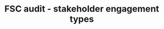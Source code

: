 ---
title: 'FSC audit - stakeholder engagement types'
slug: 'fsc-audit-stakeholder-engagement-types'
description: 'select from control list'
required: False
vocabulary: 'fsc-audit-stakeholder-engagement-types.txt'
policy: 'Controlled value. Multi select from control list.'
---